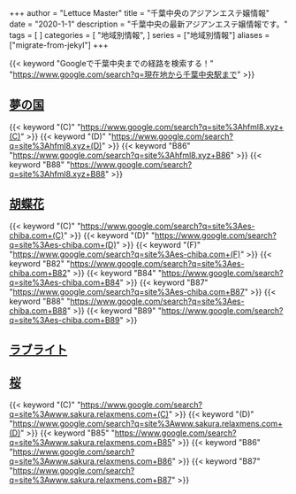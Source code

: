 +++
author = "Lettuce Master"
title = "千葉中央のアジアンエステ嬢情報"
date = "2020-1-1"
description = "千葉中央の最新アジアンエステ嬢情報です。"
tags = [
]
categories = [
    "地域別情報",
]
series = ["地域別情報"]
aliases = ["migrate-from-jekyl"]
+++

{{< keyword "Googleで千葉中央までの経路を検索する！" "https://www.google.com/search?q=現在地から千葉中央駅まで" >}}

## [夢の国](http://hfml8.xyz/)
{{< keyword "(C)" "https://www.google.com/search?q=site%3Ahfml8.xyz+(C)" >}} {{< keyword "(D)" "https://www.google.com/search?q=site%3Ahfml8.xyz+(D)" >}} {{< keyword "B86" "https://www.google.com/search?q=site%3Ahfml8.xyz+B86" >}} {{< keyword "B88" "https://www.google.com/search?q=site%3Ahfml8.xyz+B88" >}} 

## [胡蝶花](http://es-chiba.com/)
{{< keyword "(C)" "https://www.google.com/search?q=site%3Aes-chiba.com+(C)" >}} {{< keyword "(D)" "https://www.google.com/search?q=site%3Aes-chiba.com+(D)" >}} {{< keyword "(F)" "https://www.google.com/search?q=site%3Aes-chiba.com+(F)" >}} {{< keyword "B82" "https://www.google.com/search?q=site%3Aes-chiba.com+B82" >}} {{< keyword "B84" "https://www.google.com/search?q=site%3Aes-chiba.com+B84" >}} {{< keyword "B87" "https://www.google.com/search?q=site%3Aes-chiba.com+B87" >}} {{< keyword "B88" "https://www.google.com/search?q=site%3Aes-chiba.com+B88" >}} {{< keyword "B89" "https://www.google.com/search?q=site%3Aes-chiba.com+B89" >}} 

## [ラブライト](http://love-light.work/)


## [桜](http://www.sakura.relaxmens.com/)
{{< keyword "(C)" "https://www.google.com/search?q=site%3Awww.sakura.relaxmens.com+(C)" >}} {{< keyword "(D)" "https://www.google.com/search?q=site%3Awww.sakura.relaxmens.com+(D)" >}} {{< keyword "B85" "https://www.google.com/search?q=site%3Awww.sakura.relaxmens.com+B85" >}} {{< keyword "B86" "https://www.google.com/search?q=site%3Awww.sakura.relaxmens.com+B86" >}} {{< keyword "B87" "https://www.google.com/search?q=site%3Awww.sakura.relaxmens.com+B87" >}} 

